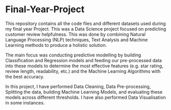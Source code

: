 # Final-Year-Project
This repository contains all the code files and different datasets used during my final year Project.
This was a Data Science project focused on predicting customer review helpfulness. This was done by 
combining Natural Language Processing (NLP) techniques, Text Analysis and Machine Learning methods to 
produce a holistic solution. 

The main focus was conducting predictive modelling by building Classification and Regression models and feeding 
our pre-processed data into these models to determine the most effective features 
(e.g. star rating, review length, readability, etc.) and the Machine Learning Algorithms with the best accuracy. 

In this project, I have performed Data Cleaning, Data Pre-processing, Splitting the data, building Machine Learning 
Models, and evaluating these models across different thresholds. I have also performed Data Visualisation in some instances.

